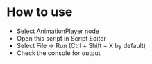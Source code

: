# How to use

- Select AnimationPlayer node
- Open this script in Script Editor
- Select File -> Run (Ctrl + Shift + X by default)
- Check the console for output
